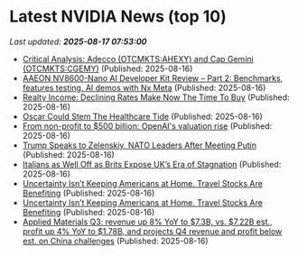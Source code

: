 # Latest NVIDIA News (top 10)
_Last updated: **2025-08-17 07:53:00**_

- [Critical Analysis: Adecco (OTCMKTS:AHEXY) and Cap Gemini (OTCMKTS:CGEMY)](https://www.etfdailynews.com/2025/08/16/critical-analysis-adecco-otcmktsahexy-and-cap-gemini-otcmktscgemy/) (Published: 2025-08-16)
- [AAEON NV8600-Nano AI Developer Kit Review – Part 2: Benchmarks, features testing, AI demos with Nx Meta](https://www.cnx-software.com/2025/08/16/aaeon-nv8600-nano-ai-developer-kit-review-part-2-benchmarks-features-testing-ai-demos-with-nx-meta/) (Published: 2025-08-16)
- [Realty Income: Declining Rates Make Now The Time To Buy](https://biztoc.com/x/5b3ba4488ca63960) (Published: 2025-08-16)
- [Oscar Could Stem The Healthcare Tide](https://biztoc.com/x/253424e6fb91d300) (Published: 2025-08-16)
- [From non-profit to $500 billion: OpenAI's valuation rise](https://economictimes.indiatimes.com/tech/artificial-intelligence/from-non-profit-to-500-billion-openais-valuation-rise/articleshow/123330870.cms) (Published: 2025-08-16)
- [Trump Speaks to Zelenskiy, NATO Leaders After Meeting Putin](https://biztoc.com/x/f33c2a53224a492a) (Published: 2025-08-16)
- [Italians as Well Off as Brits Expose UK’s Era of Stagnation](https://biztoc.com/x/c7b24fd4ace70825) (Published: 2025-08-16)
- [Uncertainty Isn’t Keeping Americans at Home. Travel Stocks Are Benefiting](https://biztoc.com/x/715ea6052b95a2ab) (Published: 2025-08-16)
- [Uncertainty Isn’t Keeping Americans at Home. Travel Stocks Are Benefiting](https://biztoc.com/x/715ea6052b95a2ab) (Published: 2025-08-16)
- [Applied Materials Q3: revenue up 8% YoY to $7.3B, vs. $7.22B est., profit up 4% YoY to $1.78B, and projects Q4 revenue and profit below est. on China challenges](https://biztoc.com/x/0e838f8184542e13) (Published: 2025-08-16)

